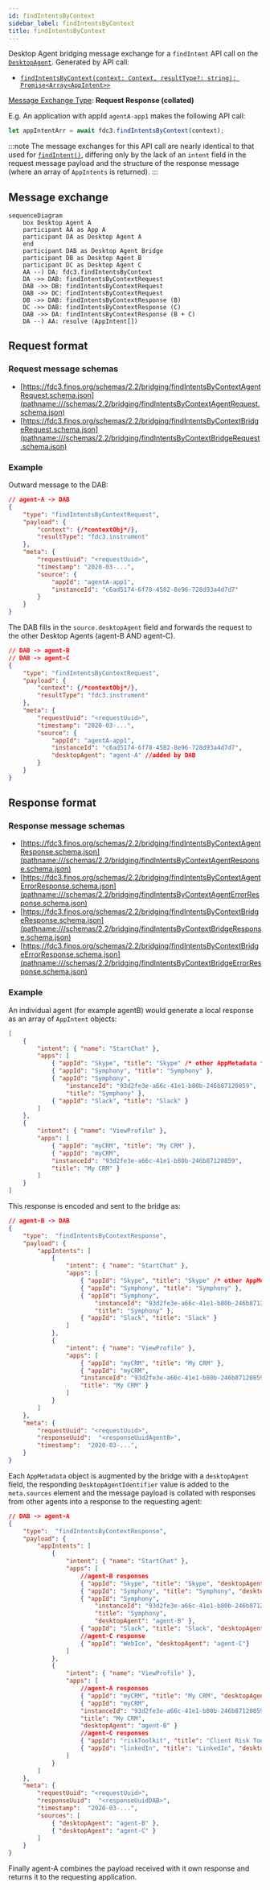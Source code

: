 ```yaml
---
id: findIntentsByContext
sidebar_label: findIntentsByContext
title: findIntentsByContext
---
```


Desktop Agent bridging message exchange for a `findIntent` API call on the [`DesktopAgent`](../../api/ref/DesktopAgent). Generated by API call:

- [`findIntentsByContext(context: Context, resultType?: string): Promise<Array<AppIntent>>`](../../api/ref/DesktopAgent#findintentsbycontext)

[Message Exchange Type](../spec#individual-message-exchanges): **Request Response (collated)**

E.g. An application with appId `agentA-app1` makes the following API call:

```javascript
let appIntentArr = await fdc3.findIntentsByContext(context);
```

:::note
The message exchanges for this API call are nearly identical to that used for [`findIntent()`](findIntent), differing only by the lack of an `intent` field in the request message payload and the structure of the response message (where an array of `AppIntents` is returned).
:::

## Message exchange

```mermaid
sequenceDiagram
    box Desktop Agent A
    participant AA as App A
    participant DA as Desktop Agent A
    end
    participant DAB as Desktop Agent Bridge
    participant DB as Desktop Agent B
    participant DC as Desktop Agent C
    AA --) DA: fdc3.findIntentsByContext
    DA ->> DAB: findIntentsByContextRequest
    DAB ->> DB: findIntentsByContextRequest
    DAB ->> DC: findIntentsByContextRequest
    DB ->> DAB: findIntentsByContextResponse (B)
    DC ->> DAB: findIntentsByContextResponse (C)
    DAB ->> DA: findIntentsByContextResponse (B + C)
    DA --) AA: resolve (AppIntent[])
```

## Request format

### Request message schemas

- [https://fdc3.finos.org/schemas/2.2/bridging/findIntentsByContextAgentRequest.schema.json](pathname:///schemas/2.2/bridging/findIntentsByContextAgentRequest.schema.json)
- [https://fdc3.finos.org/schemas/2.2/bridging/findIntentsByContextBridgeRequest.schema.json](pathname:///schemas/2.2/bridging/findIntentsByContextBridgeRequest.schema.json)

### Example

Outward message to the DAB:

```json
// agent-A -> DAB
{
    "type": "findIntentsByContextRequest",
    "payload": {
        "context": {/*contextObj*/},
        "resultType": "fdc3.instrument"
    },
    "meta": {
        "requestUuid": "<requestUuid>",
        "timestamp": "2020-03-...",
        "source": {
            "appId": "agentA-app1",
            "instanceId": "c6ad5174-6f78-4582-8e96-728d93a4d7d7"
        }
    }
}
```

The DAB fills in the `source.desktopAgent` field and forwards the request to the other Desktop Agents (agent-B AND agent-C).

```json
// DAB -> agent-B
// DAB -> agent-C
{
    "type": "findIntentsByContextRequest",
    "payload": {
        "context": {/*contextObj*/},
        "resultType": "fdc3.instrument"
    },
    "meta": {
        "requestUuid": "<requestUuid>",
        "timestamp": "2020-03-...",
        "source": {
            "appId": "agentA-app1",
            "instanceId": "c6ad5174-6f78-4582-8e96-728d93a4d7d7",
            "desktopAgent": "agent-A" //added by DAB
        }
    }
}
```

## Response format

### Response message schemas

- [https://fdc3.finos.org/schemas/2.2/bridging/findIntentsByContextAgentResponse.schema.json](pathname:///schemas/2.2/bridging/findIntentsByContextAgentResponse.schema.json)
- [https://fdc3.finos.org/schemas/2.2/bridging/findIntentsByContextAgentErrorResponse.schema.json](pathname:///schemas/2.2/bridging/findIntentsByContextAgentErrorResponse.schema.json)
- [https://fdc3.finos.org/schemas/2.2/bridging/findIntentsByContextBridgeResponse.schema.json](pathname:///schemas/2.2/bridging/findIntentsByContextBridgeResponse.schema.json)
- [https://fdc3.finos.org/schemas/2.2/bridging/findIntentsByContextBridgeErrorResponse.schema.json](pathname:///schemas/2.2/bridging/findIntentsByContextBridgeErrorResponse.schema.json)

### Example

An individual agent (for example agentB) would generate a local response as an array of `AppIntent` objects:

```json
[
    {
        "intent": { "name": "StartChat" },
        "apps": [
            { "appId": "Skype", "title": "Skype" /* other AppMetadata fields may be included */},
            { "appId": "Symphony", "title": "Symphony" },
            { "appId": "Symphony", 
                "instanceId": "93d2fe3e-a66c-41e1-b80b-246b87120859", 
                "title": "Symphony" },
            { "appId": "Slack", "title": "Slack" }
        ]
    },
    {
        "intent": { "name": "ViewProfile" },
        "apps": [
            { "appId": "myCRM", "title": "My CRM" },
            { "appId": "myCRM", 
            "instanceId": "93d2fe3e-a66c-41e1-b80b-246b87120859", 
            "title": "My CRM" }
        ]
    }
]
```

This response is encoded and sent to the bridge as:

```json
// agent-B -> DAB
{
    "type":  "findIntentsByContextResponse",
    "payload": {
        "appIntents": [
            {
                "intent": { "name": "StartChat" },
                "apps": [
                    { "appId": "Skype", "title": "Skype" /* other AppMetadata fields may be included */},
                    { "appId": "Symphony", "title": "Symphony" },
                    { "appId": "Symphony", 
                        "instanceId": "93d2fe3e-a66c-41e1-b80b-246b87120859", 
                        "title": "Symphony" },
                    { "appId": "Slack", "title": "Slack" }
                ]
            },
            {
                "intent": { "name": "ViewProfile" },
                "apps": [
                    { "appId": "myCRM", "title": "My CRM" },
                    { "appId": "myCRM", 
                    "instanceId": "93d2fe3e-a66c-41e1-b80b-246b87120859", 
                    "title": "My CRM" }
                ]
            }
        ]
    },
    "meta": {
        "requestUuid": "<requestUuid>",
        "responseUuid":  "<responseUuidAgentB>",
        "timestamp":  "2020-03-...",
    }
}
```

Each `AppMetadata` object is augmented by the bridge with a `desktopAgent` field, the responding `DesktopAgentIdentifier` value is added to the `meta.sources` element and the message payload is collated with responses from other agents into a response to the requesting agent:

```json
// DAB -> agent-A
{
    "type":  "findIntentsByContextResponse",
    "payload": {
        "appIntents": [
            {
                "intent": { "name": "StartChat" },
                "apps": [
                    //agent-B responses
                    { "appId": "Skype", "title": "Skype", "desktopAgent": "agent-B" },
                    { "appId": "Symphony", "title": "Symphony", "desktopAgent": "agent-B" },
                    { "appId": "Symphony", 
                        "instanceId": "93d2fe3e-a66c-41e1-b80b-246b87120859", 
                        "title": "Symphony", 
                        "desktopAgent": "agent-B" },
                    { "appId": "Slack", "title": "Slack", "desktopAgent": "agent-B" },
                    //agent-C response
                    { "appId": "WebIce", "desktopAgent": "agent-C"}
                ]
            },
            {
                "intent": { "name": "ViewProfile" },
                "apps": [
                    //agent-A responses
                    { "appId": "myCRM", "title": "My CRM", "desktopAgent": "agent-B" },
                    { "appId": "myCRM", 
                    "instanceId": "93d2fe3e-a66c-41e1-b80b-246b87120859", 
                    "title": "My CRM",
                    "desktopAgent": "agent-B" }
                    //agent-C responses
                    { "appId": "riskToolkit", "title": "Client Risk Toolkit", "desktopAgent": "agent-C" },
                    { "appId": "linkedIn", "title": "LinkedIn", "desktopAgent": "agent-C" }
                ]
            }
        ]
    },
    "meta": {
        "requestUuid": "<requestUuid>",
        "responseUuid":  "<responseUuidDAB>",
        "timestamp":  "2020-03-...",
        "sources": [
            { "desktopAgent": "agent-B" }, 
            { "desktopAgent": "agent-C" }
        ]
    }
}
```

Finally agent-A combines the payload received with it own response and returns it to the requesting application.
